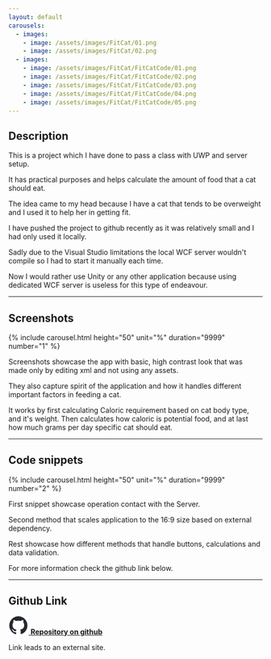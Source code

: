 ```yaml
---
layout: default
carousels:
  - images: 
    - image: /assets/images/FitCat/01.png
    - image: /assets/images/FitCat/02.png
  - images: 
    - image: /assets/images/FitCat/FitCatCode/01.png
    - image: /assets/images/FitCat/FitCatCode/02.png
    - image: /assets/images/FitCat/FitCatCode/03.png
    - image: /assets/images/FitCat/FitCatCode/04.png
    - image: /assets/images/FitCat/FitCatCode/05.png
---
```

<!-- -->

## Description

This is a project which I have done to pass a class with UWP and server setup. 

It has practical purposes and helps calculate the amount of food that a cat should eat.

The idea came to my head because I have a cat that tends to be overweight and I used it to help her in getting fit.

I have pushed the project to github recently as it was relatively small and I had only used it locally.

Sadly due to the Visual Studio limitations the local WCF server wouldn't compile so I had to start it manually each time. 

Now I would rather use Unity or any other application because using dedicated WCF server is useless for this type of endeavour. 

* * *

## Screenshots
  
{% include carousel.html height="50" unit="%" duration="9999" number="1" %}

Screenshots showcase the app with basic, high contrast look that was made only by editing xml and not using any assets.

They also capture spirit of the application and how it handles different important factors in feeding a cat.

It works by first calculating Caloric requirement based on cat body type, and it's weight. Then calculates how caloric is potential food, and at last how much grams per day specific cat should eat.

* * *

## Code snippets

{% include carousel.html height="50" unit="%" duration="9999" number="2" %}

First snippet showcase operation contact with the Server.

Second method that scales application to the 16:9 size based on external dependency.

Rest showcase how different methods that handle buttons, calculations and data validation. 

For more information check the github link below. 

* * *

## Github Link
[![GithubLogo](/assets/images/icons/github-icon.svg) **Repository on github**](https://github.com/Yagami19/FitCat)

Link leads to an external site.
